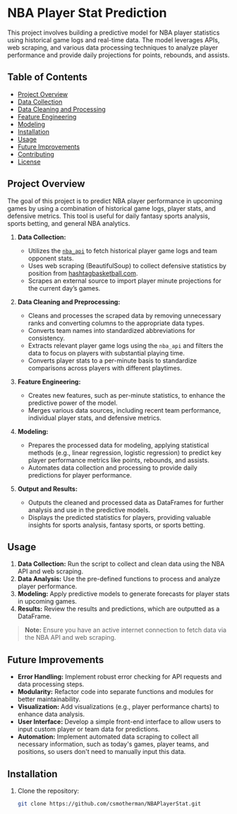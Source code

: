 # NBA Player Stat Prediction

This project involves building a predictive model for NBA player statistics using historical game logs and real-time data. The model leverages APIs, web scraping, and various data processing techniques to analyze player performance and provide daily projections for points, rebounds, and assists. 

## Table of Contents
- [Project Overview](#project-overview)
- [Data Collection](#data-collection)
- [Data Cleaning and Processing](#data-cleaning-and-processing)
- [Feature Engineering](#feature-engineering)
- [Modeling](#modeling)
- [Installation](#installation)
- [Usage](#usage)
- [Future Improvements](#future-improvements)
- [Contributing](#contributing)
- [License](#license)

## Project Overview
The goal of this project is to predict NBA player performance in upcoming games by using a combination of historical game logs, player stats, and defensive metrics. This tool is useful for daily fantasy sports analysis, sports betting, and general NBA analytics.

1. **Data Collection:** 
   - Utilizes the [`nba_api`](https://github.com/swar/nba_api) to fetch historical player game logs and team opponent stats.
   - Uses web scraping (BeautifulSoup) to collect defensive statistics by position from [hashtagbasketball.com](https://hashtagbasketball.com/nba-defense-vs-position).
   - Scrapes an external source to import player minute projections for the current day’s games.

2. **Data Cleaning and Preprocessing:** 
   - Cleans and processes the scraped data by removing unnecessary ranks and converting columns to the appropriate data types.
   - Converts team names into standardized abbreviations for consistency.
   - Extracts relevant player game logs using the `nba_api` and filters the data to focus on players with substantial playing time.
   - Converts player stats to a per-minute basis to standardize comparisons across players with different playtimes.

3. **Feature Engineering:** 
   - Creates new features, such as per-minute statistics, to enhance the predictive power of the model.
   - Merges various data sources, including recent team performance, individual player stats, and defensive metrics.

4. **Modeling:** 
   - Prepares the processed data for modeling, applying statistical methods (e.g., linear regression, logistic regression) to predict key player performance metrics like points, rebounds, and assists.
   - Automates data collection and processing to provide daily predictions for player performance.

5. **Output and Results:** 
   - Outputs the cleaned and processed data as DataFrames for further analysis and use in the predictive models.
   - Displays the predicted statistics for players, providing valuable insights for sports analysis, fantasy sports, or sports betting.
## Usage
1. **Data Collection:** Run the script to collect and clean data using the NBA API and web scraping.
2. **Data Analysis:** Use the pre-defined functions to process and analyze player performance.
3. **Modeling:** Apply predictive models to generate forecasts for player stats in upcoming games.
4. **Results:** Review the results and predictions, which are outputted as a DataFrame.

> **Note:** Ensure you have an active internet connection to fetch data via the NBA API and web scraping.

## Future Improvements
- **Error Handling:** Implement robust error checking for API requests and data processing steps.
- **Modularity:** Refactor code into separate functions and modules for better maintainability.
- **Visualization:** Add visualizations (e.g., player performance charts) to enhance data analysis.
- **User Interface:** Develop a simple front-end interface to allow users to input custom player or team data for predictions.
- **Automation:** Implement automated data scraping to collect all necessary information, such as today's games, player teams, and positions, so users don't need to manually input this data.


## Installation
1. Clone the repository:
   ```bash
   git clone https://github.com/csmotherman/NBAPlayerStat.git
